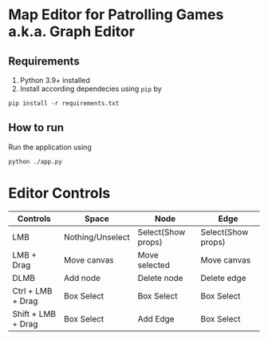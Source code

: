 # Map Editor for Patrolling Games a.k.a. Graph Editor

## Requirements
1. Python 3.9+ installed
2. Install according dependecies using `pip` by
```shell
pip install -r requirements.txt
```

## How to run
Run the application using
```shell
python ./app.py
```

# Editor Controls

| Controls | Space | Node | Edge |
|----------|-------|------|------|
| LMB | Nothing/Unselect | Select(Show props) | Select(Show props) |
| LMB + Drag | Move canvas | Move selected | Move canvas |
| DLMB | Add node | Delete node | Delete edge |
| Ctrl + LMB + Drag | Box Select | Box Select | Box Select |
| Shift + LMB + Drag | Box Select | Add Edge | Box Select |

